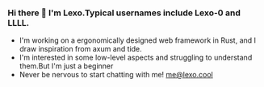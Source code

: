 ### Hi there 👋 I'm Lexo.Typical usernames include Lexo-0 and LLLL.

- I'm working on a ergonomically designed web framework in Rust, and I draw inspiration from axum and tide.
- I'm interested in some low-level aspects and struggling to understand them.But I'm just a beginner
- Never be nervous to start chatting with me!  [me@lexo.cool](mailto:me@lexo.cool)
